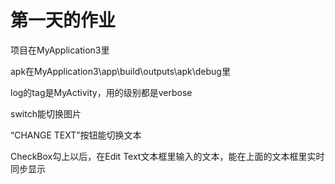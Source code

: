 # 第一天的作业

项目在MyApplication3里

apk在MyApplication3\app\build\outputs\apk\debug里

log的tag是MyActivity，用的级别都是verbose

switch能切换图片

“CHANGE TEXT”按钮能切换文本

CheckBox勾上以后，在Edit Text文本框里输入的文本，能在上面的文本框里实时同步显示
